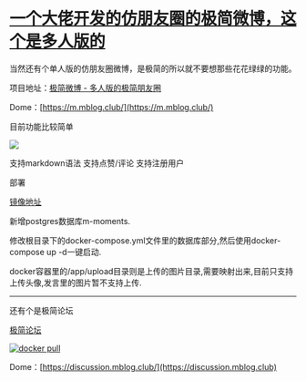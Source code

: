 # [一个大佬开发的仿朋友圈的极简微博，这个是多人版的](https://github.com/jaaleng/jaaleng.github.io/issues/12)

当然还有个单人版的仿朋友圈微博，是极简的所以就不要想那些花花绿绿的功能。

项目地址：[极简微博 - 多人版的极简朋友圈](https://github.com/kingwrcy/m-moments)

Dome：[https://m.mblog.club/](https://m.mblog.club/)

目前功能比较简单

![](https://pic.imgdb.cn/item/66a50273d9c307b7e9d031c5.png)

支持markdown语法
支持点赞/评论
支持注册用户

部署

[镜像地址](https://hub.docker.com/repository/docker/kingwrcy/m-moments/)

新增postgres数据库m-moments.

修改根目录下的docker-compose.yml文件里的数据库部分,然后使用docker-compose up -d一键启动.

docker容器里的/app/upload目录则是上传的图片目录,需要映射出来,目前只支持上传头像,发言里的图片暂不支持上传.

---

还有个是极简论坛

[极简论坛](https://github.com/kingwrcy/discussion)

<a href="https://hub.docker.com/repository/docker/kingwrcy/discussion" rel="nofollow"><img src="https://camo.githubusercontent.com/ecc57e78b38dbf45c4286d8868df6d2e158618b70b103a49429a131668876245/68747470733a2f2f696d672e736869656c64732e696f2f646f636b65722f70756c6c732f6b696e67777263792f64697363757373696f6e" alt="docker pull" data-canonical-src="https://img.shields.io/docker/pulls/kingwrcy/discussion" style="max-width: 100%;"></a>

Dome：[https://discussion.mblog.club/](https://discussion.mblog.club)